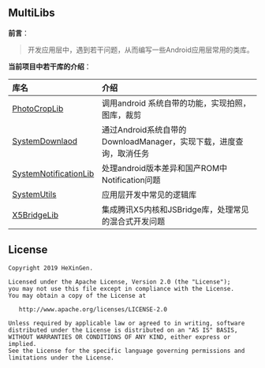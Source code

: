 ## MultiLibs

**前言**：
>开发应用层中，遇到若干问题，从而编写一些Android应用层常用的类库。


**当前项目中若干库的介绍**：

| 库名 | 介绍 |
|:-------------|:-------------|
| [PhotoCropLib](https://github.com/13767004362/MultiLibs/tree/master/PhotoCropLib) | 调用android 系统自带的功能，实现拍照，图库，裁剪 |
| [SystemDownlaod](https://github.com/13767004362/MultiLibs/tree/master/SystemDownlaod) | 通过Android系统自带的DownloadManager，实现下载，进度查询，取消任务 | 
| [SystemNotificationLib](https://github.com/13767004362/MultiLibs/tree/master/SystemNotificationLib) | 处理android版本差异和国产ROM中Notification问题 |
| [SystemUtils](https://github.com/13767004362/MultiLibs/tree/master/SystemUtils) | 应用层开发中常见的逻辑库 | 
| [X5BridgeLib](https://github.com/13767004362/MultiLibs/tree/master/X5BridgeLib) | 集成腾讯X5内核和JSBridge库，处理常见的混合式开发问题 |





License
-------

    Copyright 2019 HeXinGen.

    Licensed under the Apache License, Version 2.0 (the "License");
    you may not use this file except in compliance with the License.
    You may obtain a copy of the License at

       http://www.apache.org/licenses/LICENSE-2.0

    Unless required by applicable law or agreed to in writing, software
    distributed under the License is distributed on an "AS IS" BASIS,
    WITHOUT WARRANTIES OR CONDITIONS OF ANY KIND, either express or implied.
    See the License for the specific language governing permissions and
    limitations under the License.

